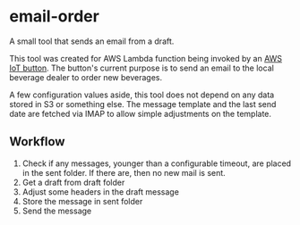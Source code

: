 # email-order

A small tool that sends an email from a draft.

This tool was created for AWS Lambda function being invoked by an [AWS IoT button](https://aws.amazon.com/iotbutton/).
The button's current purpose is to send an email to the local beverage dealer to order new beverages.

A few configuration values aside, this tool does not depend on any data stored in S3 or something else.
The message template and the last send date are fetched via IMAP to allow simple adjustments on the template.

## Workflow

1. Check if any messages, younger than a configurable timeout, are placed in the sent folder. If there are, then no new mail is sent.
2. Get a draft from draft folder
3. Adjust some headers in the draft message
4. Store the message in sent folder
5. Send the message
